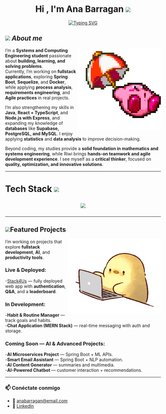 <h1 align="center"><b>Hi , I'm Ana Barragan </b><img src="https://media.giphy.com/media/hvRJCLFzcasrR4ia7z/giphy.gif" width="35"></h1>

<p align="center">
  <a href="https://github.com/DenverCoder1/readme-typing-svg">
    <img src="https://readme-typing-svg.herokuapp.com?font=Roboto+Mono&pause=1000&color=C0C0C0&center=true&vCenter=true&width=800&height=60&lines=Systems+Engineering+student+%40+UNAL;Coder+%40+Riwi;Knowledge+devourer;Problem+solver+—+mine+%26+others';Critical+thinker%2C+proactive+%26+productive;Always+automating+processes" alt="Typing SVG" />
  </a>
</p>

## <img src="https://media.giphy.com/media/ObNTw8Uzwy6KQ/giphy.gif" width="30px">&nbsp;***About me***

<img src="./assets/kirbi1.gif" alt="kirby" width="270" align="right">

I’m a **Systems and Computing Engineering student** passionate about **building, learning, and solving problems**.  
Currently, I’m working on **fullstack applications**, exploring **Spring Boot**, **Sequelize**, and **Docker**, while applying **process analysis**, **requirements engineering**, and **Agile practices** in real projects.  

I’m also strengthening my skills in **Java**, **React + TypeScript**, and **Node.js with Express**, and expanding my knowledge of **databases** like **Supabase, PostgreSQL, and MySQL**. I enjoy applying **statistics** and **data analysis** to improve decision-making.  

Beyond coding, my studies provide a **solid foundation in mathematics and systems engineering**, while Riwi brings **hands-on teamwork and agile development experience**. I see myself as a **critical thinker**, focused on **quality, optimization, and innovative solutions**.   

---
# Tech Stack <img src="https://media2.giphy.com/media/QssGEmpkyEOhBCb7e1/giphy.gif?cid=ecf05e47a0n3gi1bfqntqmob8g9aid1oyj2wr3ds3mg700bl&rid=giphy.gif" width="32px">

<p align="center">
  <!-- Todos los iconos en una línea -->
  <img src="https://skillicons.dev/icons?i=html,css,js,react,typescript,npm,java,cpp,python,nodejs,spring,postgres,git,github,docker,vercel,railway" style="margin: 10px;" />
</p>

---

## <img src="https://media.giphy.com/media/ObNTw8Uzwy6KQ/giphy.gif" width="30px">Featured Projects

<img src="./assets/chickenProgramer.gif" alt="chicken" width="300" align="right">

I’m working on projects that explore **fullstack development**, **AI**, and **productivity tools**.  

### Live & Deployed:  
-[Stack4Us](https://stack4-us-qakt.vercel.app/about.html) — fully deployed web app with **authentication**, **Q&A**, and a **leaderboard**.  

### In Development:  
-**Habit & Routine Manager** — track goals and habits.  
-**Chat Application (MERN Stack)** — real-time messaging with auth and storage.  

### Coming Soon — AI & Advanced Projects:  
-**AI Microservices Project** — Spring Boot + ML APIs.  
-**Smart Email Assistant** — Spring Boot + NLP automation.  
-**AI Content Generator** — summaries and multimedia.  
-**AI-Powered Chatbot** — customer interaction + recommendations.  

---

### 📫 Conéctate conmigo
- 📧 anabarragan@email.com  
- 💼 [LinkedIn](https://linkedin.com/in/tuusuario)  
